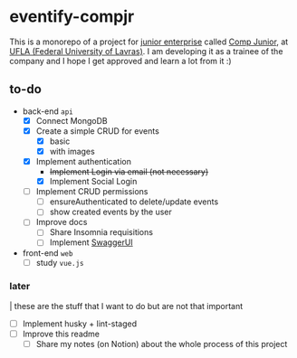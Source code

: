 # eventify-compjr

This is a monorepo of a project for [junior enterprise](https://juniorenterprises.eu/what-is-a-junior-enterprise/) called [Comp Junior](https://www.compjunior.com.br/), at [UFLA (Federal University of Lavras)](https://ufla.br/).
I am developing it as a trainee of the company and I hope I get approved and learn a lot from it :)

## to-do

- back-end `api`
  - [x] Connect MongoDB
  - [x] Create a simple CRUD for events
    - [x] basic
    - [x] with images
  - [x] Implement authentication
    - ~~Implement Login via email (not necessary)~~
    - [x] Implement Social Login
  - [ ] Implement CRUD permissions
    - [ ] ensureAuthenticated to delete/update events
    - [ ] show created events by the user
  - [ ] Improve docs
    - [ ] Share Insomnia requisitions
    - [ ] Implement [SwaggerUI](https://swagger.io/tools/swagger-ui/)

- front-end `web`
  - [ ] study `vue.js`

### later

| these are the stuff that I want to do but are not that important

- [ ] Implement husky + lint-staged
- [ ] Improve this readme
  - [ ] Share my notes (on Notion) about the whole process of this project
